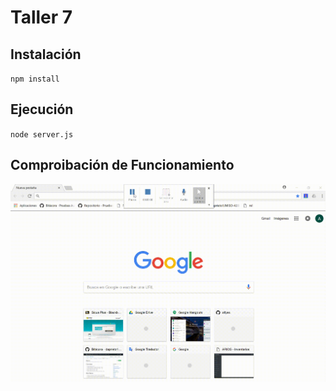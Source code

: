 # Taller 7

## Instalación 

`npm install`

## Ejecución

`node server.js`

## Comproibación de Funcionamiento

![](PruebaAPIMockaroo.gif)
